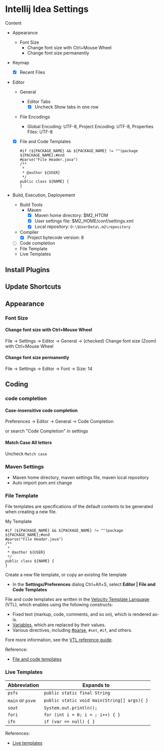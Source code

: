 # Intellij Idea Settings

Content

- Appearance
  - Font Size
    - Change font size with Ctrl+Mouse Wheel
    - Change font size permanently
- Keymap
  
  - [x] Recent Files
- Editor
  - General
    - Editor Tabs
      - [x] Uncheck Show tabs in one row
    
  - File Encodings
  
    - Global Encoding: UTF-8, Project Encoding: UTF-8, Properties Files: UTF-8
  
  - [x] File and Code Templates
  
    ```
    #if (${PACKAGE_NAME} && ${PACKAGE_NAME} != "")package ${PACKAGE_NAME};#end
    #parse("File Header.java")
    /**
     * 
     * @author ${USER}
     */
    public class ${NAME} {
    }
    ```
- Build, Execution, Deployement
  - Build Tools
    - Maven
      - [x] Maven home directory: $M2_HTOM
      - [x] User settings file: $M2_HOME/conf/settings.xml
      - [x] Local repository: `D:\$UserData\.m2\repository`
  - Compiler
    - [x] Project bytecode version: 8
  - [ ] Code completion
  - File Template
  - Live Templates

## Install Plugins

## Update Shortcuts



## Appearance

### Font Size

#### Change font size with Ctrl+Mouse Wheel

File → Settings → Editor → General → (checked) Change font size (Zoom) with Ctrl+Mouse Wheel

#### Change font size permanently

File → Settings → Editor -> Font -> Size: 14

## Coding

### code completion

#### Case-insensitive code completion

Preferences -> Editor -> General -> Code Completion

or search "Code Completion" in settings

#### Match Case All letters

Uncheck `Match case`

### Maven Settings

- Maven home directory, maven settings file, maven local repository
- Auto import pom.xml change

### File Template

File templates are specifications of the default contents to be generated when creating a new file.

My Template

```
#if (${PACKAGE_NAME} && ${PACKAGE_NAME} != "")package ${PACKAGE_NAME};#end
#parse("File Header.java")
/** 
 * 
 * @author ${USER}
 */
public class ${NAME} {
}
```

Create a new file template, or copy an existing file template

- In the **Settings/Preferences** dialog Ctrl+Alt+S, select **Editor | File and Code Templates**

File and code templates are written in the [Velocity Template Language](http://velocity.apache.org/) (VTL), which enables using the following constructs:

- Fixed text (markup, code, comments, and so on), which is rendered as-is.
- [Variables](https://www.jetbrains.com/help/idea/file-template-variables.html), which are replaced by their values.
- Various directives, including [#parse](https://www.jetbrains.com/help/idea/parse-directive.html), `#set`, `#if`, and others.

Fore more information, see the [VTL reference guide](http://velocity.apache.org/engine/2.0/vtl-reference.html).

Reference:

- [File and code templates](https://www.jetbrains.com/help/idea/using-file-and-code-templates.html)

### Live Templates

| Abbreviation     | Expands to                                  |
| ---------------- | ------------------------------------------- |
| `psfs`           | `public static final String`                |
| `main` or `psvm` | `public static void main(String[] args){ }` |
| `sout`           | `System.out.println();`                     |
| `fori`           | `for (int i = 0; i < ; i++) { }`            |
| `ifn`            | `if (var == null) { }`                      |

References:

- [Live templates](https://www.jetbrains.com/help/idea/using-live-templates.html)